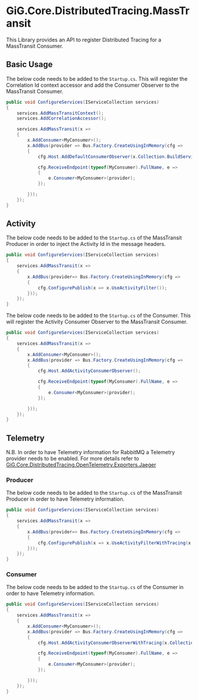 ﻿# GiG.Core.DistributedTracing.MassTransit

This Library provides an API to register Distributed Tracing for a MassTransit Consumer.

## Basic Usage

The below code needs to be added to the `Startup.cs`. This will register the Correlation Id context accessor and add the Consumer Observer to the MassTransit Consumer. 

```csharp
public void ConfigureServices(IServiceCollection services)
{
    services.AddMassTransitContext();
    services.AddCorrelationAccessor();

    services.AddMassTransit(x =>
    {
        x.AddConsumer<MyConsumer>();
        x.AddBus(provider => Bus.Factory.CreateUsingInMemory(cfg =>
        {
            cfg.Host.AddDefaultConsumerObserver(x.Collection.BuildServiceProvider());

            cfg.ReceiveEndpoint(typeof(MyConsumer).FullName, e =>
            {
                e.Consumer<MyConsumer>(provider);
            });

        }));
    });
}
```

## Activity

The below code needs to be added to the `Startup.cs` of the MassTransit Producer in order to inject the Activity Id in the message headers.

```csharp
public void ConfigureServices(IServiceCollection services)
{
    services.AddMassTransit(x =>
    {
        x.AddBus(provider=> Bus.Factory.CreateUsingInMemory(cfg =>
        {
            cfg.ConfigurePublish(x => x.UseActivityFilter());
        }));
    });
}
```

The below code needs to be added to the `Startup.cs` of the Consumer. This will register the Activity Consumer Observer to the MassTransit Consumer. 

```csharp
public void ConfigureServices(IServiceCollection services)
{
    services.AddMassTransit(x =>
    {
        x.AddConsumer<MyConsumer>();
        x.AddBus(provider => Bus.Factory.CreateUsingInMemory(cfg =>
        {
            cfg.Host.AddActivityConsumerObserver();

            cfg.ReceiveEndpoint(typeof(MyConsumer).FullName, e =>
            {
                e.Consumer<MyConsumer>(provider);
            });

        }));
    });
}
```

## Telemetry

N.B. In order to have Telemetry information for RabbitMQ a Telemetry provider needs to be enabled. For more details refer to [GiG.Core.DistributedTracing.OpenTelemetry.Exporters.Jaeger](GiG.Core.DistributedTracing.OpenTelemetry.Exporters.Jaeger.md)

### Producer
The below code needs to be added to the `Startup.cs` of the MassTransit Producer in order to have Telemetry information.

```csharp
public void ConfigureServices(IServiceCollection services)
{
    services.AddMassTransit(x =>
    {
        x.AddBus(provider=> Bus.Factory.CreateUsingInMemory(cfg =>
        {
            cfg.ConfigurePublish(x => x.UseActivityFilterWithTracing(x.Collection.BuildServiceProvider()));
        }));
    });
}
```

### Consumer

The below code needs to be added to the `Startup.cs` of the Consumer in order to have Telemetry information.

```csharp
public void ConfigureServices(IServiceCollection services)
{
    services.AddMassTransit(x =>
    {
        x.AddConsumer<MyConsumer>();
        x.AddBus(provider => Bus.Factory.CreateUsingInMemory(cfg =>
        {
            cfg.Host.AddActivityConsumerObserverWithTracing(x.Collection.BuildServiceProvider());

            cfg.ReceiveEndpoint(typeof(MyConsumer).FullName, e =>
            {
                e.Consumer<MyConsumer>(provider);
            });

        }));
    });
}
```